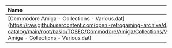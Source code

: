 |Name|Size|
|:---|---:|
|[Commodore Amiga - Collections - Various.dat](https://raw.githubusercontent.com/open-retrogaming-archive/dat-catalog/main/root/basic/TOSEC/Commodore/Amiga/Collections/Various/Commodore Amiga - Collections - Various.dat)|42449|
